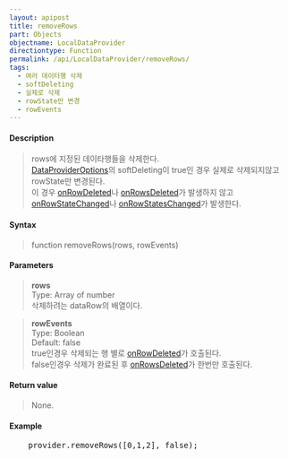 ```yaml
---
layout: apipost
title: removeRows
part: Objects
objectname: LocalDataProvider
directiontype: Function
permalink: /api/LocalDataProvider/removeRows/
tags: 
  - 여러 데이터행 삭제
  - softDeleting
  - 실제로 삭제
  - rowState만 변경
  - rowEvents
---
```



#### Description

> rows에 지정된 데이타행들을 삭제한다.  
> [DataProviderOptions](/api/types/DataProviderOptions/)의 softDeleting이 true인 경우 실제로 삭제되지않고 rowState만 변경된다.  
> 이 경우 [onRowDeleted](/api/LocalDataProvider/onRowDeleted/)나 [onRowsDeleted](/api/LocalDataProvider/onRowsDeleted/)가 발생하지 않고 [onRowStateChanged](/api/LocalDataProvider/onRowStateChanged/)나 [onRowStatesChanged](/api/LocalDataProvider/onRowStatesChanged)가 발생한다.

#### Syntax

> function removeRows(rows, rowEvents)

#### Parameters

> **rows**  
> Type: Array of number  
> 삭제하려는 dataRow의 배열이다.

> **rowEvents**  
> Type: Boolean  
> Default: false  
> true인경우 삭제되는 행 별로 [onRowDeleted](/api/LocalDataProvider/onRowDeleted/)가 호출된다.  
> false인경우 삭제가 완료된 후 [onRowsDeleted](/api/LocalDataProvider/onRowsDeleted/)가 한번만 호출된다.

#### Return value

> None.

#### Example

<pre class="prettyprint">
    provider.removeRows([0,1,2], false);
</pre>

